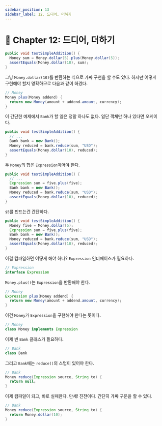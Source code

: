 ```yaml
---
sidebar_position: 13
sidebar_label: 12. 드디어, 더하기
---
```


# 🌈 Chapter 12: 드디어, 더하기

```java
public void testSimpleAddition() {
  Money sum = Money.dollar(5).plus(Money.dollar(5));
  assertEquals(Money.dollar(10), sum);
}
```

그냥 `Money.dollar(10)`를 반환하는 식으로 가짜 구현을 할 수도 있다. 하지만 어떻게 구현해야 할지 명확하므로 다음과 같이 하겠다.

```java
// Money
Money plus(Money addend) {
  return new Money(amount + addend.amount, currency);
}
```

이 간단한 예제에서 `Bank`가 할 일은 정말 하나도 없다. 일단 객체만 하나 있다면 오케이다.

```java
public void testSimpleAddition() {
  // ...
  Bank bank = new Bank();
  Money reduced = bank.reduce(sum, "USD");
  assertEquals(Money.dollar(10), reduced);
}
```

두 `Money`의 합은 `Expression`이어야 한다.

```java
public void testSimpleAddition() {
  // ...
  Expression sum = five.plus(five);
  Bank bank = new Bank();
  Money reduced = bank.reduce(sum, "USD");
  assertEquals(Money.dollar(10), reduced);
}
```

`$5`를 만드는건 간단하다.

```java
public void testSimpleAddition() {
  Money five = Money.dollar(5);
  Expression sum = five.plus(five);
  Bank bank = new Bank();
  Money reduced = bank.reduce(sum, "USD");
  assertEquals(Money.dollar(10), reduced);
}
```

이걸 컴파일하면 어떻게 해야 하나? `Expression` 인터페이스가 필요하다.

```java
// Expression
interface Expression
```

`Money.plus()`는 `Expression`을 반환해야 한다.

```java
// Money
Expression plus(Money addend) {
  return new Money(amount + addend.amount, currency);
}
```

이건 `Money`가 `Expression`을 구현해야 한다는 뜻이다.

```java
// Money
class Money implements Expression
```

이제 빈 `Bank` 클래스가 필요하다.

 ```java
 // Bank
 class Bank
 ```

그리고 `Bank`에는 `reduce()`의 스텁이 있어야 한다.

```java
// Bank
Money reduce(Expression source, String to) {
  return null;
}
```

이제 컴파일이 되고, 바로 실패한다. 만세! 진전이다. 간단히 가짜 구문을 할 수 있다.

```java
// Bank
Money reduce(Expression source, String to) {
  return Money.dollar(10);
}
```
